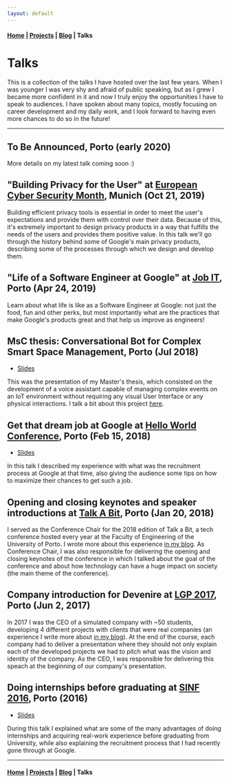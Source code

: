 ```yaml
---
layout: default
---
```


#### [Home](/) | [Projects](/projects) | [Blog](/blog) | Talks

# Talks

This is a collection of the talks I have hosted over the last few years. When I was younger I was very shy and afraid of public speaking, but as I grew I became more confident in it and now I truly enjoy the opportunities I have to speak to audiences. I have spoken about many topics, mostly focusing on career development and my daily work, and I look forward to having even more chances to do so in the future!

---

## To Be Announced, Porto (early 2020)

More details on my latest talk coming soon :)

## "Building Privacy for the User" at [European Cyber Security Month](https://www.meetup.com/gdg-munich/events/264756824/), Munich (Oct 21, 2019)

Building efficient privacy tools is essential in order to meet the user's expectations and provide them with control over their data. Because of this, it's extremely important to design privacy products in a way that fulfills the needs of the users and provides them positive value. In this talk we'll go through the history behind some of Google's main privacy products, describing some of the processes through which we design and develop them.

## "Life of a Software Engineer at Google" at [Job IT](http://jobit.pt/), Porto (Apr 24, 2019)

Learn about what life is like as a Software Engineer at Google: not just the food, fun and other perks, but most importantly what are the practices that make Google's products great and that help us improve as engineers!

## MsC thesis: Conversational Bot for Complex Smart Space Management, Porto (Jul 2018)

* [Slides](https://docs.google.com/presentation/d/1xdLa_xOsn_Lrny7VXcrjRBWad9XSrye0Z_wXWO9-Cl0/edit?usp=sharing)

This was the presentation of my Master's thesis, which consisted on the development of a voice assistant capable of managing complex events on an IoT environment without requiring any visual User Interface or any physical interactions. I talk a bit about this project [here](/projects).

## Get that dream job at Google at [Hello World Conference](https://www.facebook.com/helloworldconf/), Porto (Feb 15, 2018)

* [Slides](https://docs.google.com/presentation/d/1B3pcuySb5N9kZdmzvNsPdC7eE7qiKrdESVHiXxCiEjE/edit?usp=sharing)

In this talk I described my experience with what was the recruitment process at Google at that time, also giving the audience some tips on how to maximize their chances to get such a job.

## Opening and closing keynotes and speaker introductions at [Talk A Bit](https://talkabit.org/2018/), Porto (Jan 20, 2018)

I served as the Conference Chair for the 2018 edition of Talk a Bit, a tech conference hosted every year at the Faculty of Engineering of the University of Porto. I wrote more about this experience [in my blog](/blog/managing-a-tech-conference). As Conference Chair, I was also responsible for delivering the opening and closing keynotes of the conference in which I talked about the goal of the conference and about how technology can have a huge impact on society (the main theme of the conference).

## Company introduction for Devenire at [LGP 2017](http://lgp.fe.up.pt/wordpress/?lang=en), Porto (Jun 2, 2017)

In 2017 I was the CEO of a simulated company with ~50 students, developing 4 different projects with clients that were real companies (an experience I write more about [in my blog](/blog/tales-of-a-ceo)). At the end of the course, each company had to deliver a presentation where they should not only explain each of the developed projects we had to pitch what was the vision and identity of the company. As the CEO, I was responsible for delivering this speach at the beginning of our company's presentation.

## Doing internships before graduating at [SINF 2016](http://sinf.pt), Porto (2016)

* [Slides](https://docs.google.com/presentation/d/17ViwVVjoH1yGG-7-N7XC50urzTXukSQ6XX_d5n1WddY/edit?usp=sharing)

During this talk I explained what are some of the many advantages of doing internships and acquiring real-work experience before graduating from University, while also explaining the recruitment process that I had recently gone through at Google.

---

#### [Home](/) | [Projects](/projects) | [Blog](/blog) | Talks